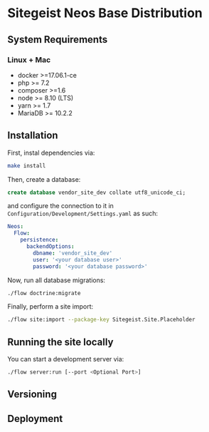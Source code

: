 # Sitegeist Neos Base Distribution

## System Requirements

### Linux + Mac

* docker >=17.06.1-ce
* php >= 7.2
* composer >=1.6
* node >= 8.10 (LTS)
* yarn >= 1.7
* MariaDB >= 10.2.2

## Installation

First, instal dependencies via:

```sh
make install
```

Then, create a database:

```sql
create database vendor_site_dev collate utf8_unicode_ci;
```

and configure the connection to it in `Configuration/Development/Settings.yaml` as such:

```yaml
Neos:
  Flow:
    persistence:
      backendOptions:
        dbname: 'vendor_site_dev'
        user: '<your database user>'
        password: '<your database password>'
```

Now, run all database migrations:

```sh
./flow doctrine:migrate
```

Finally, perform a site import:

```sh
./flow site:import --package-key Sitegeist.Site.Placeholder
```

## Running the site locally

You can start a development server via:

```sh
./flow server:run [--port <Optional Port>]
```

## Versioning

<!-- @TODO: Versioning -->

## Deployment

<!-- @TODO: Deployment -->